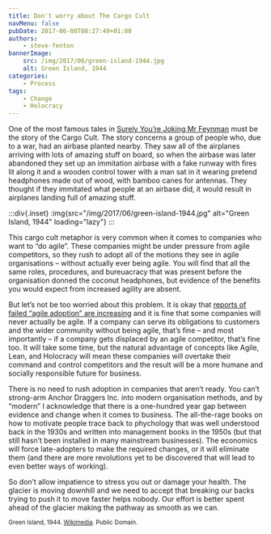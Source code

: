 ```yaml
---
title: Don't worry about The Cargo Cult
navMenu: false
pubDate: 2017-06-08T08:27:49+01:00
authors:
    - steve-fenton
bannerImage:
    src: /img/2017/06/green-island-1944.jpg
    alt: Green Island, 1944
categories:
    - Process
tags:
    - Change
    - Holocracy
---
```


One of the most famous tales in [Surely You’re Joking Mr Feynman](https://www.amazon.co.uk/Surely-Youre-Joking-Feynman-Adventures/dp/009917331X) must be the story of the Cargo Cult. The story concerns a group of people who, due to a war, had an airbase planted nearby. They saw all of the airplanes arriving with lots of amazing stuff on board, so when the airbase was later abandoned they set up an immitation airbase with a fake runway with fires lit along it and a wooden control tower with a man sat in it wearing pretend headphones made out of wood, with bamboo canes for antennas. They thought if they immitated what people at an airbase did, it would result in airplanes landing full of amazing stuff.

:::div{.inset}
:img{src="/img/2017/06/green-island-1944.jpg" alt="Green Island, 1944" loading="lazy"}
:::

This cargo cult metaphor is very common when it comes to companies who want to “do agile”. These companies might be under pressure from agile competitors, so they rush to adopt all of the motions they see in agile organisations – without actually ever being agile. You will find that all the same roles, procedures, and bureuacracy that was present before the organisation donned the coconut headphones, but evidence of the benefits you would expect from increased agility are absent.

But let’s not be too worried about this problem. It is okay that [reports of failed “agile adoption” are increasing](/blog/2015/07/software-development-method-adoption/) and it is fine that some companies will never actually be agile. If a company can serve its obligations to customers and the wider community without being agile, that’s fine – and most importantly – if a company gets displaced by an agile competitor, that’s fine too. It will take some time, but the natural advantage of concepts like Agile, Lean, and Holocracy will mean these companies will overtake their command and control competitors and the result will be a more humane and socially responsible future for business.

There is no need to rush adoption in companies that aren’t ready. You can’t strong-arm Anchor Draggers Inc. into modern organisation methods, and by “modern” I acknowledge that there is a one-hundred year gap between evidence and change when it comes to business. The all-the-rage books on how to motivate people trace back to phychology that was well understood back in the 1930s and written into management books in the 1950s (but that still hasn’t been installed in many mainstream businesses). The economics will force late-adopters to make the required changes, or it will eliminate them (and there are more revolutions yet to be discovered that will lead to even better ways of working).

So don’t allow impatience to stress you out or damage your health. The glacier is moving downhill and we need to accept that breaking our backs trying to push it to move faster helps nobody. Our effort is better spent ahead of the glacier making the pathway as smooth as we can.

<small>Green Island, 1944. [Wikimedia](https://commons.wikimedia.org/wiki/File:F4U-1A_Corsair_VF-17_on_Green_Island_1944.jpeg). Public Domain.</small>